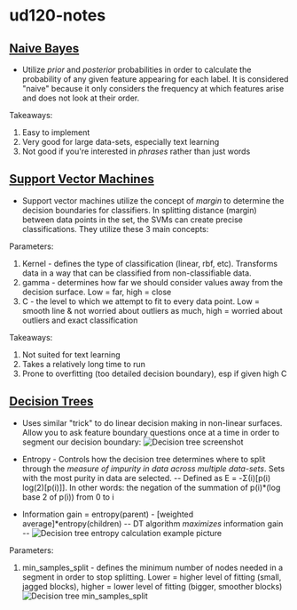ud120-notes
==============


[Naive Bayes](https://github.com/FrancescoSTL/ud120-projects/tree/master/naive_bayes)
------
- Utilize *prior* and *posterior* probabilities in order to calculate the probability of any given feature appearing for each label. It is considered "naive" because it only considers the frequency at which features arise and does not look at their order.

Takeaways:
1. Easy to implement
2. Very good for large data-sets, especially text learning
3. Not good if you're interested in *phrases* rather than just words

[Support Vector Machines](https://github.com/FrancescoSTL/ud120-projects/tree/master/svm)
------
- Support vector machines utilize the concept of *margin* to determine the decision boundaries for classifiers. In splitting distance (margin) between data points in the set, the SVMs can create precise classifications. They utilize these 3 main concepts:

Parameters:
1. Kernel - defines the type of classification (linear, rbf, etc). Transforms data in a way that can be classified from non-classifiable data.
2. gamma - determines how far we should consider values away from the decision surface. Low = far, high = close
3. C - the level to which we attempt to fit to every data point. Low = smooth line & not worried about outliers as much, high = worried about outliers and exact classification

Takeaways:
1. Not suited for text learning
2. Takes a relatively long time to run
3. Prone to overfitting (too detailed decision boundary), esp if given high C

[Decision Trees](https://github.com/FrancescoSTL/ud120-projects/tree/master/decision_tree)
------
- Uses similar "trick" to do linear decision making in non-linear surfaces. Allow you to ask feature boundary questions once at a time in order to segment our decision boundary:
![Decision tree screenshot](https://github.com/FrancescoSTL/ud120-projects/assets/d-tree.png)

- Entropy - Controls how the decision tree determines where to split through the *measure of impurity in data across multiple data-sets*. Sets with the most purity in data are selected.
-- Defined as E = -Σ(i)[p(i) log(2)[p(i)]]. In other words: the negation of the summation of p(i)*(log base 2 of p(i)) from 0 to i
- Information gain = entropy(parent) - [weighted average]*entropy(children)
-- DT algorithm *maximizes* information gain
-- ![Decision tree entropy calculation example picture](https://github.com/FrancescoSTL/ud120-projects/assets/d-tree-entropy-calc.png)

Parameters:
1. min_samples_split - defines the minimum number of nodes needed in a segment in order to stop splitting. Lower = higher level of fitting (small, jagged blocks), higher = lower level of fitting (bigger, smoother blocks)
![Decision tree min_samples_split](https://github.com/FrancescoSTL/ud120-projects/assets/d-tree-min-samples.png)